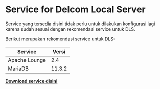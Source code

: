 # Service for Delcom Local Server

Service yang tersedia disini tidak perlu untuk dilakukan konfigurasi lagi karena sudah sesuai dengan rekomendasi service untuk DLS.

Berikut merupakan rekomendasi  service untuk DLS:

| Service       | Versi  |
| ------------- | ------ |
| Apache Lounge | 2.4    |
| MariaDB       | 11.3.2 |



[**Download service disini**]()

